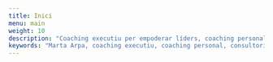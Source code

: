 ```yaml
---
title: Inici
menu: main
weight: 10
description: "Coaching executiu per empoderar líders, coaching personal per transformació profunda, PMaaS/CMaaS i consultoria del canvi. Catalitzo el potencial de persones i organitzacions."
keywords: "Marta Arpa, coaching executiu, coaching personal, consultoria del canvi, PMaaS, CMaaS, transformació profunda, empoderar líders, catalitzar potencial, desenvolupament organitzacional Catalunya"
---
```


